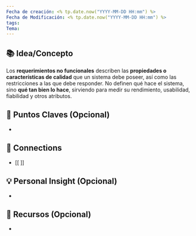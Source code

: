 ```yaml
---
Fecha de creación: <% tp.date.now("YYYY-MM-DD HH:mm") %>
Fecha de Modificación: <% tp.date.now("YYYY-MM-DD HH:mm") %>
tags: 
Tema:
---
```



## 📚 Idea/Concepto 

Los **requerimientos no funcionales** describen las **propiedades o características de calidad** que un sistema debe poseer, así como las restricciones a las que debe responder. No definen qué hace el sistema, sino **qué tan bien lo hace**, sirviendo para medir su rendimiento, usabilidad, fiabilidad y otros atributos.
## 📌 Puntos Claves (Opcional)
- 

## 🔗 Connections
- [[ ]]

## 💡 Personal Insight (Opcional)
- 
## 🧾 Recursos (Opcional)
- 